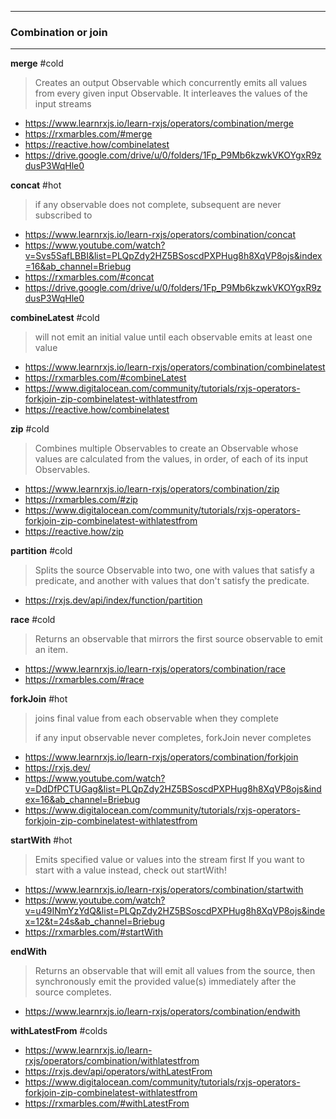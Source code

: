 ****

### Combination or join

****

**merge** #cold

> Creates an output Observable which concurrently emits all values from every given input Observable.
> It interleaves the values of the input streams

- https://www.learnrxjs.io/learn-rxjs/operators/combination/merge
- https://rxmarbles.com/#merge
- https://reactive.how/combinelatest
- https://drive.google.com/drive/u/0/folders/1Fp_P9Mb6kzwkVKOYgxR9zdusP3WqHle0

**concat** #hot

> if any observable does not complete, subsequent are never subscribed to

- https://www.learnrxjs.io/learn-rxjs/operators/combination/concat
- https://www.youtube.com/watch?v=Svs5SafLBBI&list=PLQpZdy2HZ5BSoscdPXPHug8h8XqVP8ojs&index=16&ab_channel=Briebug
- https://rxmarbles.com/#concat
- https://drive.google.com/drive/u/0/folders/1Fp_P9Mb6kzwkVKOYgxR9zdusP3WqHle0

**combineLatest** #cold

> will not emit an initial value until each observable emits at least one value

- https://www.learnrxjs.io/learn-rxjs/operators/combination/combinelatest
- https://rxmarbles.com/#combineLatest
- https://www.digitalocean.com/community/tutorials/rxjs-operators-forkjoin-zip-combinelatest-withlatestfrom
- https://reactive.how/combinelatest

**zip** #cold
> Combines multiple Observables to create an Observable whose values are calculated from the values, in order, of each
> of its input Observables.

- https://www.learnrxjs.io/learn-rxjs/operators/combination/zip
- https://rxmarbles.com/#zip
- https://www.digitalocean.com/community/tutorials/rxjs-operators-forkjoin-zip-combinelatest-withlatestfrom
- https://reactive.how/zip

**partition** #cold

> Splits the source Observable into two, one with values that satisfy a predicate, and another with values that don't
> satisfy the predicate.

- https://rxjs.dev/api/index/function/partition

**race** #cold

> Returns an observable that mirrors the first source observable to emit an item.

- https://www.learnrxjs.io/learn-rxjs/operators/combination/race
- https://rxmarbles.com/#race

**forkJoin** #hot

> joins final value from each observable when they complete
>
> if any input observable never completes, forkJoin never completes

- https://www.learnrxjs.io/learn-rxjs/operators/combination/forkjoin
- https://rxjs.dev/
- https://www.youtube.com/watch?v=DdDfPCTUGag&list=PLQpZdy2HZ5BSoscdPXPHug8h8XqVP8ojs&index=16&ab_channel=Briebug
- https://www.digitalocean.com/community/tutorials/rxjs-operators-forkjoin-zip-combinelatest-withlatestfrom

**startWith** #hot

> Emits specified value or values into the stream first
> If you want to start with a value instead, check out startWith!

- https://www.learnrxjs.io/learn-rxjs/operators/combination/startwith
- https://www.youtube.com/watch?v=u49INmYzYdQ&list=PLQpZdy2HZ5BSoscdPXPHug8h8XqVP8ojs&index=12&t=24s&ab_channel=Briebug
- https://rxmarbles.com/#startWith

**endWith**

> Returns an observable that will emit all values from the source, then synchronously emit the provided value(s)
> immediately after the source completes.

- https://www.learnrxjs.io/learn-rxjs/operators/combination/endwith

**withLatestFrom** #colds

- https://www.learnrxjs.io/learn-rxjs/operators/combination/withlatestfrom
- https://rxjs.dev/api/operators/withLatestFrom
- https://www.digitalocean.com/community/tutorials/rxjs-operators-forkjoin-zip-combinelatest-withlatestfrom
- https://rxmarbles.com/#withLatestFrom
